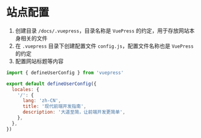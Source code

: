 # 站点配置

1. 创建目录 `/docs/.vuepress`，目录名称是 `VuePress` 的约定，用于存放网站本身相关的文件
2. 在 `.vuepress` 目录下创建配置文件 `config.js`，配置文件名称也是 `VuePress` 的约定
3. 配置网站标题等内容

```js
import { defineUserConfig } from 'vuepress'

export default defineUserConfig({
  locales: {
    '/': {
      lang: 'zh-CN',
      title: '现代前端开发指南',
      description: '大道至简，让前端开发更简单',
    },
  },
})
```
